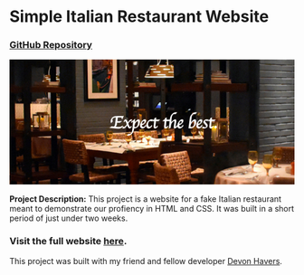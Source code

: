 # Simple Italian Restaurant Website
### <a href="https://github.com/CS-142-Spring-2020/Final-Devon-Havers" target="_blank">GitHub Repository</a>

<img src="images/italianresto.png?raw=true"/>

**Project Description:**
This project is a website for a fake Italian restaurant meant to demonstrate our profiency in HTML and CSS.  It was built in a short period of just under two weeks.

### Visit the full website <a href="https://github.com/CS-142-Spring-2020/Final-Devon-Havers" target="_blank">here</a>.

This project was built with my friend and fellow developer [Devon Havers](https://github.com/Devon66h).